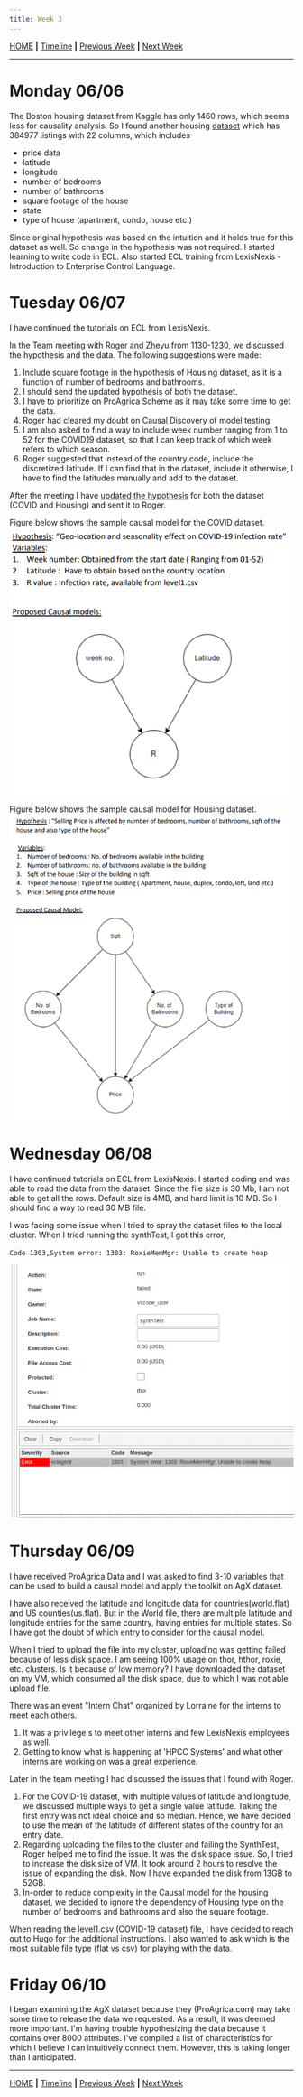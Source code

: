 ```yaml
---
title: Week 3
---
```


[HOME](https://arungaonkar.github.io/HPCC-Causality/) **|**
[Timeline](https://arungaonkar.github.io/HPCC-Causality/index.html#timeline) **|**
[Previous Week](https://arungaonkar.github.io/HPCC-Causality/week2.html) **|**
[Next Week](https://arungaonkar.github.io/HPCC-Causality/week4.html)

---

# Monday 06/06

The Boston housing dataset from Kaggle has only 1460 rows, which seems less for causality analysis. So I found another housing [dataset](https://www.kaggle.com/datasets/austinreese/usa-housing-listings) which has 384977 listings with 22 columns, which includes

* price data
* latitude
* longitude
* number of bedrooms
* number of bathrooms
* square footage of the house
* state
* type of house (apartment, condo, house etc.)

Since original hypothesis was based on the intuition and it holds true for this dataset as well.
So change in the hypothesis was not required. I started learning to write code in ECL. Also started ECL training from LexisNexis - Introduction to Enterprise Control Language.

# Tuesday 06/07 

I have continued the tutorials on ECL from LexisNexis.

In the Team meeting with Roger and Zheyu from 1130-1230, we discussed the hypothesis and the data. The following suggestions were made:

1. Include square footage in the hypothesis of Housing dataset, as it is a function of number of bedrooms and bathrooms.
2. I should send the updated hypothesis of both the dataset.
3. I have to prioritize on ProAgrica Scheme as it may take some time to get the data.
4. Roger had cleared my doubt on Causal Discovery of model testing.
5. I am also asked to find a way to include week number ranging from 1 to 52 for the COVID19 dataset, so that I can keep track of which week refers to which season.
6. Roger suggested that instead of the country code, include the discretized latitude. If I can find that in the dataset, include it otherwise, I have to find the latitudes manually and add to the dataset.

After the meeting I have [updated the hypothesis](https://arungaonkar.github.io/HPCC-Causality/HypothesisProposal.pdf) for both the dataset (COVID and Housing) and sent it to Roger.

Figure below shows the sample causal model for the COVID dataset.
![COVID Causal](imgs/covidHypothesis_Updated.png)

Figure below shows the sample causal model for Housing dataset.
![Housing Hypothesisimage.png](imgs/HousingHypothesis.png)

# Wednesday 06/08 

I have continued tutorials on ECL from LexisNexis. I started coding and was able to read the data from the dataset. Since the file size is 30 Mb, I am not able to get all the rows. Default size is 4MB, and hard limit is 10 MB. So I should find a way to read 30 MB file.

I was facing some issue when I tried to spray the dataset files to the local cluster. When I tried running the synthTest, I got this error,

`Code 1303,System error: 1303: RoxieMemMgr: Unable to create heap`

![error-Synth](imgs/errorSynthTest.png)

# Thursday 06/09

I have received ProAgrica Data and I was asked to find 3-10 variables that can be used to build a causal model and apply the toolkit on AgX dataset.

I have also received the latitude and longitude data for countries(world.flat) and US counties(us.flat). But in the World file, there are multiple latitude and longitude entries for the same country, having entries for multiple states. So I have got the doubt of which entry to consider for the causal model.

When I tried to upload the file into my cluster, uploading was getting failed because of less disk space. I am seeing 100% usage on thor, hthor, roxie, etc. clusters. Is it because of low memory? I have downloaded the dataset on my VM, which consumed all the disk space, due to which I was not able upload file.

There was an event "Intern Chat" organized by Lorraine for the interns to meet each others.

1. It was a privilege's to meet other interns and few LexisNexis employees as well.
2. Getting to know what is happening at 'HPCC Systems' and what other interns are working on was a great experience.

Later in the team meeting I had discussed the issues that I found with Roger.

1. For the COVID-19 dataset, with multiple values of latitude and longitude, we discussed multiple ways to get a single value latitude. Taking the first entry was not ideal choice and so median. Hence, we have decided to use the mean of the latitude of different states of the country for an entry date.
2. Regarding uploading the files to the cluster and failing the SynthTest, Roger helped me to find the issue. It was the disk space issue. So, I tried to increase the disk size of VM. It took around 2 hours to resolve the issue of expanding the disk. Now I have expanded the disk from 13GB to 52GB.
3. In-order to reduce complexity in the Causal model for the housing dataset, we decided to ignore the dependency of Housing type on the number of bedrooms and bathrooms and also the square footage.

When reading the level1.csv (COVID-19 dataset) file, I have decided to reach out to Hugo for the additional instructions. I also wanted to ask which is the most suitable file type (flat vs csv) for playing with the data.

# Friday 06/10 

I began examining the AgX dataset because they (ProAgrica.com) may take some time to release the data we requested. As a result, it was deemed more important. I'm having trouble hypothesizing the data because it contains over 8000 attributes. I've compiled a list of characteristics for which I believe I can intuitively connect them. However, this is taking longer than I anticipated.

---

[HOME](https://arungaonkar.github.io/HPCC-Causality/) **|**
[Timeline](https://arungaonkar.github.io/HPCC-Causality/index.html#timeline) **|**
[Previous Week](https://arungaonkar.github.io/HPCC-Causality/week2.html) **|**
[Next Week](https://arungaonkar.github.io/HPCC-Causality/week4.html)
